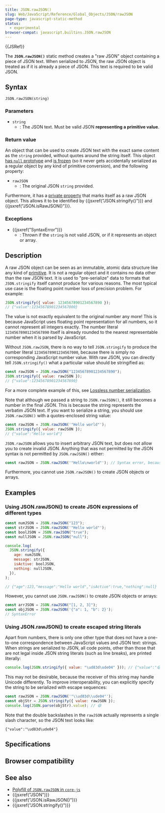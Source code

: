 ```yaml
---
title: JSON.rawJSON()
slug: Web/JavaScript/Reference/Global_Objects/JSON/rawJSON
page-type: javascript-static-method
status:
  - experimental
browser-compat: javascript.builtins.JSON.rawJSON
---
```


{{JSRef}}

The **`JSON.rawJSON()`** static method creates a "raw JSON" object containing a piece of JSON text. When serialized to JSON, the raw JSON object is treated as if it is already a piece of JSON. This text is required to be valid JSON.

## Syntax

```js-nolint
JSON.rawJSON(string)
```

### Parameters

- `string`
  - : The JSON text. Must be valid JSON **representing a primitive value**.

### Return value

An object that can be used to create JSON text with the exact same content as the `string` provided, without quotes around the string itself. This object [has `null` prototype](/Web/JavaScript/Reference/Global_Objects/Object#null-prototype_objects) and [is frozen](/Web/JavaScript/Reference/Global_Objects/Object/freeze) (so it never gets accidentally serialized as a regular object by any kind of primitive conversion), and the following property:

- `rawJSON`
  - : The original JSON `string` provided.

Furthermore, it has a [private property](/Web/JavaScript/Reference/Classes/Private_properties) that marks itself as a raw JSON object. This allows it to be identified by {{jsxref("JSON.stringify()")}} and {{jsxref("JSON.isRawJSON()")}}.

### Exceptions

- {{jsxref("SyntaxError")}}
  - : Thrown if the `string` is not valid JSON, or if it represents an object or array.

## Description

A raw JSON object can be seen as an immutable, atomic data structure like any kind of [primitive](/Web/JavaScript/Data_structures#primitive_values). It is not a regular object and it contains no data other than the raw JSON text. It is used to "pre-serialize" data to formats that `JSON.stringify` itself cannot produce for various reasons. The most typical use case is the floating point number loss of precision problem. For example:

```js
JSON.stringify({ value: 12345678901234567890 });
// {"value":12345678901234567000}
```

The value is not exactly equivalent to the original number any more! This is because JavaScript uses floating point representation for all numbers, so it cannot represent all integers exactly. The number literal `12345678901234567890` itself is already rounded to the nearest representable number when it is parsed by JavaScript.

Without `JSON.rawJSON`, there is no way to tell `JSON.stringify` to produce the number literal `12345678901234567000`, because there is simply no corresponding JavaScript number value. With raw JSON, you can directly tell `JSON.stringify()` what a particular value should be stringified as:

```js
const rawJSON = JSON.rawJSON("12345678901234567890");
JSON.stringify({ value: rawJSON });
// {"value":12345678901234567890}
```

For a more complete example of this, see [Lossless number serialization](/Web/JavaScript/Reference/Global_Objects/JSON#using_json_numbers).

Note that although we passed a string to `JSON.rawJSON()`, it still becomes a number in the final JSON. This is because the string represents the verbatim JSON text. If you want to serialize a string, you should use `JSON.rawJSON()` with a quotes-enclosed string value:

```js
const rawJSON = JSON.rawJSON('"Hello world"');
JSON.stringify({ value: rawJSON });
// {"value":"Hello world"}
```

`JSON.rawJSON` allows you to insert arbitrary JSON text, but does not allow you to create invalid JSON. Anything that was not permitted by the JSON syntax is not permitted by `JSON.rawJSON()` either:

```js example-bad
const rawJSON = JSON.rawJSON('"Hello\nworld"'); // Syntax error, because line breaks are not allowed in JSON strings
```

Furthermore, you cannot use `JSON.rawJSON()` to create JSON objects or arrays.

## Examples

### Using JSON.rawJSON() to create JSON expressions of different types

```js
const numJSON = JSON.rawJSON("123");
const strJSON = JSON.rawJSON('"Hello world"');
const boolJSON = JSON.rawJSON("true");
const nullJSON = JSON.rawJSON("null");

console.log(
  JSON.stringify({
    age: numJSON,
    message: strJSON,
    isActive: boolJSON,
    nothing: nullJSON,
  }),
);

// {"age":123,"message":"Hello world","isActive":true,"nothing":null}
```

However, you cannot use `JSON.rawJSON()` to create JSON objects or arrays:

```js example-bad
const arrJSON = JSON.rawJSON("[1, 2, 3]");
const objJSON = JSON.rawJSON('{"a": 1, "b": 2}');
// SyntaxError
```

### Using JSON.rawJSON() to create escaped string literals

Apart from numbers, there is only one other type that does not have a one-to-one correspondence between JavaScript values and JSON text: strings. When strings are serialized to JSON, all code points, other than those that are not legal inside JSON string literals (such as line breaks), are printed literally:

```js
console.log(JSON.stringify({ value: "\ud83d\ude04" })); // {"value":"😄"}
```

This may not be desirable, because the receiver of this string may handle Unicode differently. To improve interoperability, you can explicitly specify the string to be serialized with escape sequences:

```js
const rawJSON = JSON.rawJSON('"\\ud83d\\ude04"');
const objStr = JSON.stringify({ value: rawJSON });
console.log(JSON.parse(objStr).value); // 😄
```

Note that the double backslashes in the `rawJSON` actually represents a single slash character, so the JSON text looks like:

```json-nolint
{"value":"\ud83d\ude04"}
```

## Specifications



## Browser compatibility



## See also

- [Polyfill of `JSON.rawJSON` in `core-js`](https://github.com/zloirock/core-js#jsonparse-source-text-access)
- {{jsxref("JSON")}}
- {{jsxref("JSON.isRawJSON()")}}
- {{jsxref("JSON.stringify()")}}
